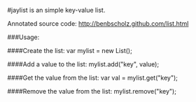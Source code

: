 #jaylist is an simple key-value list.

Annotated source code: http://benbscholz.github.com/list.html

###Usage:

####Create the list:
    var mylist = new List(); 
    
####Add a value to the list:
    mylist.add("key", value); 
    
####Get the value from the list:
    var val = mylist.get("key"); 
    
####Remove the value from the list:
    mylist.remove("key");